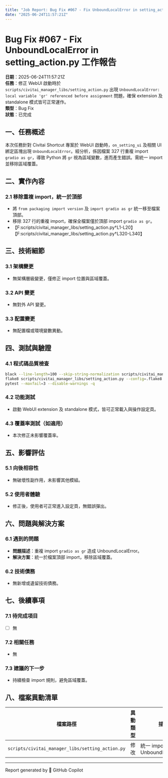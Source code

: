 ```yaml
---
title: "Job Report: Bug Fix #067 - Fix UnboundLocalError in setting_action.py"
date: "2025-06-24T11:57:21Z"
---
```


# Bug Fix #067 - Fix UnboundLocalError in setting_action.py 工作報告

**日期**：2025-06-24T11:57:21Z  
**任務**：修正 WebUI 啟動時於 `scripts/civitai_manager_libs/setting_action.py` 出現 `UnboundLocalError: local variable 'gr' referenced before assignment` 問題，確保 extension 及 standalone 模式皆可正常運作。  
**類型**：Bug Fix  
**狀態**：已完成

## 一、任務概述

本次任務針對 Civitai Shortcut 專案於 WebUI 啟動時，`on_setting_ui` 及相關 UI 綁定區塊出現 `UnboundLocalError`。經分析，係因檔案 327 行重複 import `gradio as gr`，導致 Python 將 `gr` 視為區域變數，進而產生錯誤。需統一 import 並移除區域覆蓋。

## 二、實作內容

### 2.1 移除重複 import，統一於頂部
- 將 `from packaging import version` 及 `import gradio as gr` 統一移至檔案頂部。
- 移除 327 行的重複 import，確保全檔案僅於頂部 import `gradio as gr`。
- 【F:scripts/civitai_manager_libs/setting_action.py†L1-L20】【F:scripts/civitai_manager_libs/setting_action.py†L320-L340】

## 三、技術細節

### 3.1 架構變更
- 無架構層級變更，僅修正 import 位置與區域覆蓋。

### 3.2 API 變更
- 無對外 API 變更。

### 3.3 配置變更
- 無配置檔或環境變數異動。

## 四、測試與驗證

### 4.1 程式碼品質檢查
```bash
black --line-length=100 --skip-string-normalization scripts/civitai_manager_libs/setting_action.py
flake8 scripts/civitai_manager_libs/setting_action.py --config=.flake8
pytest --maxfail=3 --disable-warnings -q
```

### 4.2 功能測試
- 啟動 WebUI extension 及 standalone 模式，皆可正常載入與操作設定頁。

### 4.3 覆蓋率測試（如適用）
- 本次修正未影響覆蓋率。

## 五、影響評估

### 5.1 向後相容性
- 無破壞性副作用，未影響其他模組。

### 5.2 使用者體驗
- 修正後，使用者可正常進入設定頁，無錯誤彈出。

## 六、問題與解決方案

### 6.1 遇到的問題
- **問題描述**：重複 import `gradio as gr` 造成 UnboundLocalError。
- **解決方案**：統一於檔案頂部 import，移除區域覆蓋。

### 6.2 技術債務
- 無新增或遺留技術債務。

## 七、後續事項

### 7.1 待完成項目
- [ ] 無

### 7.2 相關任務
- 無

### 7.3 建議的下一步
- 持續檢查 import 規則，避免區域覆蓋。

## 八、檔案異動清單

| 檔案路徑 | 異動類型 | 描述 |
|---------|----------|------|
| `scripts/civitai_manager_libs/setting_action.py` | 修改 | 統一 import，修正 UnboundLocalError |

---

Report generated by 🤖 GitHub Copilot
